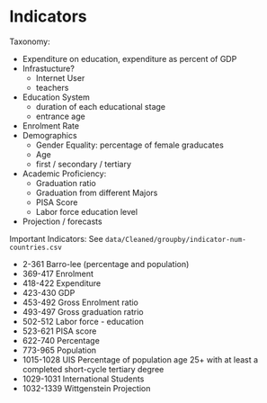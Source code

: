 # Indicators

Taxonomy:

- Expenditure on education, expenditure as percent of GDP
- Infrastucture?
  - Internet User
  - teachers
- Education System
  - duration of each educational stage
  - entrance age
- Enrolment Rate
- Demographics
  - Gender Equality: percentage of female graducates
  - Age
  - first / secondary / tertiary
- Academic Proficiency: 
  - Graduation ratio 
  - Graduation from different Majors
  - PISA Score
  - Labor force education level
- Projection / forecasts

Important Indicators: See `data/Cleaned/groupby/indicator-num-countries.csv`

- 2-361 Barro-lee (percentage and population)
- 369-417 Enrolment
- 418-422 Expenditure
- 423-430 GDP
- 453-492 Gross Enrolment ratio
- 493-497 Gross graduation ratrio
- 502-512 Labor force - education
- 523-621 PISA score
- 622-740 Percentage
- 773-965 Population
- 1015-1028 UIS Percentage of population age 25+ with at least a completed short-cycle tertiary degree
- 1029-1031 International Students
- 1032-1339 Wittgenstein Projection